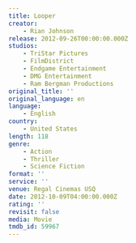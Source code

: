 ```yaml
---
title: Looper
creator:
    - Rian Johnson
release: 2012-09-26T00:00:00.000Z
studios:
    - TriStar Pictures
    - FilmDistrict
    - Endgame Entertainment
    - DMG Entertainment
    - Ram Bergman Productions
original_title: ''
original_language: en
language:
    - English
country:
    - United States
length: 118
genre:
    - Action
    - Thriller
    - Science Fiction
format: ''
service: ''
venue: Regal Cinemas USQ
date: 2012-10-09T04:00:00.000Z
rating: ''
revisit: false
media: Movie
tmdb_id: 59967
---
```



